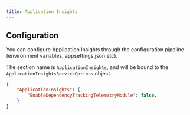 ```yaml
---
title: Application Insights
---
```


## Configuration

You can configure Application Insights through the configuration pipeline (environment variables, appsettings.json etc).

The section name is `ApplicationInsights`, and will be bound to the `ApplicationInsightsServiceOptions` object.

```json
{
    "ApplicationInsights": {
        "EnableDependencyTrackingTelemetryModule": false,
    }
}
```
